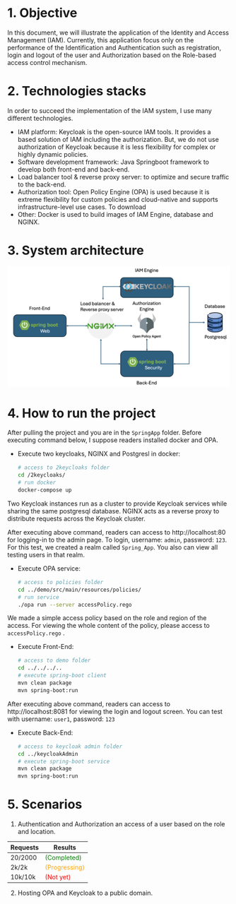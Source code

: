 # 1. Objective

In this document, we will illustrate the application of the Identity and Access Management (IAM). Currently, this application focus only on the performance of the Identification and Authentication such as registration, login and logout of the user and Authorization based on the Role-based access control mechanism.

# 2. Technologies stacks

In order to succeed the implementation of the IAM system, I use many different technologies.

- IAM platform: Keycloak is the open-source IAM tools. It provides a based solution of IAM including the authorization. But, we do not use authorization of Keycloak because it is less flexibility for complex or highly dynamic policies.
- Software development framework: Java Springboot framework to develop both front-end and back-end.
- Load balancer tool & reverse proxy server: to optimize and secure traffic to the back-end.
- Authorization tool: Open Policy Engine (OPA) is used because it is extreme flexibility for custom policies and cloud-native and supports infrastructure-level use cases. To download
- Other: Docker is used to build images of IAM Engine, database and NGINX.

# 3. System architecture
![alt text](image.png)

# 4. How to run the project

After pulling the project and you are in the `SpringApp` folder. Before executing command below, I suppose readers installed docker and OPA.

- Execute two keycloaks, NGINX and Postgresl in docker:
    ```bash
  # access to 2keycloaks folder
  cd /2keycloaks/ 
  # run docker
  docker-compose up
Two Keycloak instances run as a cluster to provide Keycloak services while sharing the same postgresql database. NGINX acts as a reverse proxy to distribute requests across the Keycloak cluster. 

After executing above command, readers can access to http://localhost:80 for logging-in to the admin page. To login, username: `admin`, password: `123`. For this test, we created a realm called `Spring_App`. You also can view all testing users in that realm.
- Execute OPA service:
    ```bash
  # access to policies folder
  cd ../demo/src/main/resources/policies/ 
  # run service
  ./opa run --server accessPolicy.rego
We made a simple access policy based on the role and region of the access. For viewing the whole content of the policy, please access to `accessPolicy.rego` .
- Execute Front-End:
    ```bash
  # access to demo folder 
    cd ../../../..
  # execute spring-boot client 
    mvn clean package 
    mvn spring-boot:run

After executing above command, readers can access to http://localhost:8081 for viewing the login and logout screen. You can test with username: `user1`, password: `123`
- Execute Back-End:
    ```bash
    # access to keycloak admin folder 
    cd ../keycloakAdmin
    # execute spring-boot service 
    mvn clean package 
    mvn spring-boot:run

# 5. Scenarios
1.  Authentication and Authorization an access of a user based on the role and location.

| Requests   | Results   | 
|------------|------------|
| 20/2000 | <span style="color:green;">(Completed)</span> |
| 2k/2k   | <span style="color:orange;">(Progressing) |
| 10k/10k | <span style="color:red;">(Not yet) |

2. Hosting OPA and Keycloak to a public domain.
